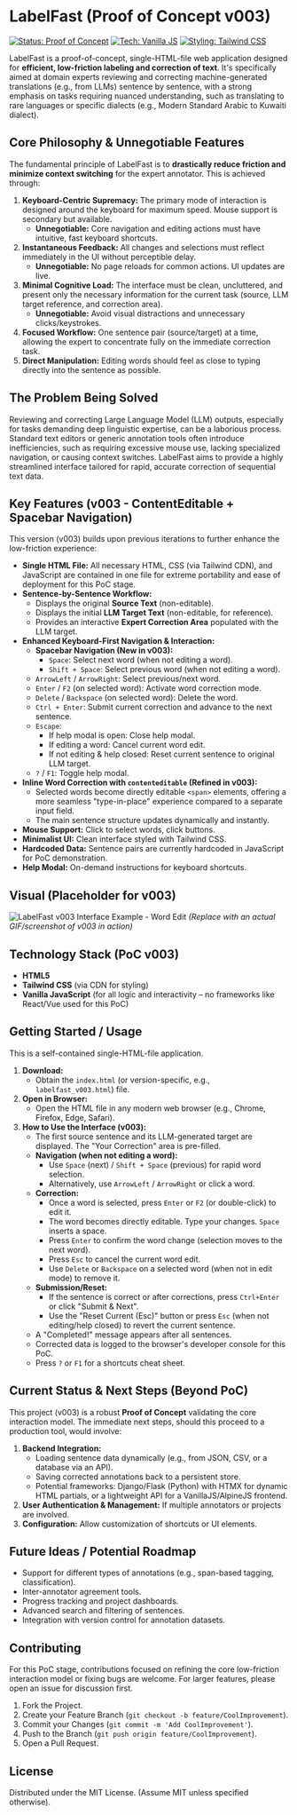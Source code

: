 # LabelFast (Proof of Concept v003)

[![Status: Proof of Concept](https://img.shields.io/badge/status-proof_of_concept-lightgrey)](https://shields.io/)
[![Tech: Vanilla JS](https://img.shields.io/badge/tech-Vanilla_JS-yellow)](https://shields.io/)
[![Styling: Tailwind CSS](https://img.shields.io/badge/styling-Tailwind_CSS-38B2AC)](https://shields.io/)

LabelFast is a proof-of-concept, single-HTML-file web application designed for **efficient, low-friction labeling and correction of text**. It's specifically aimed at domain experts reviewing and correcting machine-generated translations (e.g., from LLMs) sentence by sentence, with a strong emphasis on tasks requiring nuanced understanding, such as translating to rare languages or specific dialects (e.g., Modern Standard Arabic to Kuwaiti dialect).

## Core Philosophy & Unnegotiable Features

The fundamental principle of LabelFast is to **drastically reduce friction and minimize context switching** for the expert annotator. This is achieved through:

1.  **Keyboard-Centric Supremacy:** The primary mode of interaction is designed around the keyboard for maximum speed. Mouse support is secondary but available.
    - **Unnegotiable:** Core navigation and editing actions must have intuitive, fast keyboard shortcuts.
2.  **Instantaneous Feedback:** All changes and selections must reflect immediately in the UI without perceptible delay.
    - **Unnegotiable:** No page reloads for common actions. UI updates are live.
3.  **Minimal Cognitive Load:** The interface must be clean, uncluttered, and present only the necessary information for the current task (source, LLM target reference, and correction area).
    - **Unnegotiable:** Avoid visual distractions and unnecessary clicks/keystrokes.
4.  **Focused Workflow:** One sentence pair (source/target) at a time, allowing the expert to concentrate fully on the immediate correction task.
5.  **Direct Manipulation:** Editing words should feel as close to typing directly into the sentence as possible.

## The Problem Being Solved

Reviewing and correcting Large Language Model (LLM) outputs, especially for tasks demanding deep linguistic expertise, can be a laborious process. Standard text editors or generic annotation tools often introduce inefficiencies, such as requiring excessive mouse use, lacking specialized navigation, or causing context switches. LabelFast aims to provide a highly streamlined interface tailored for rapid, accurate correction of sequential text data.

## Key Features (v003 - ContentEditable + Spacebar Navigation)

This version (v003) builds upon previous iterations to further enhance the low-friction experience:

- **Single HTML File:** All necessary HTML, CSS (via Tailwind CDN), and JavaScript are contained in one file for extreme portability and ease of deployment for this PoC stage.
- **Sentence-by-Sentence Workflow:**
  - Displays the original **Source Text** (non-editable).
  - Displays the initial **LLM Target Text** (non-editable, for reference).
  - Provides an interactive **Expert Correction Area** populated with the LLM target.
- **Enhanced Keyboard-First Navigation & Interaction:**
  - **Spacebar Navigation (New in v003):**
    - `Space`: Select next word (when not editing a word).
    - `Shift + Space`: Select previous word (when not editing a word).
  - `ArrowLeft` / `ArrowRight`: Select previous/next word.
  - `Enter` / `F2` (on selected word): Activate word correction mode.
  - `Delete` / `Backspace` (on selected word): Delete the word.
  - `Ctrl + Enter`: Submit current correction and advance to the next sentence.
  - `Escape`:
    - If help modal is open: Close help modal.
    - If editing a word: Cancel current word edit.
    - If not editing & help closed: Reset current sentence to original LLM target.
  - `?` / `F1`: Toggle help modal.
- **Inline Word Correction with `contenteditable` (Refined in v003):**
  - Selected words become directly editable `<span>` elements, offering a more seamless "type-in-place" experience compared to a separate input field.
  - The main sentence structure updates dynamically and instantly.
- **Mouse Support:** Click to select words, click buttons.
- **Minimalist UI:** Clean interface styled with Tailwind CSS.
- **Hardcoded Data:** Sentence pairs are currently hardcoded in JavaScript for PoC demonstration.
- **Help Modal:** On-demand instructions for keyboard shortcuts.

## Visual (Placeholder for v003)

![LabelFast v003 Interface Example - Word Edit](https://i.imgur.com/kEeVN7x.png)
_(Replace with an actual GIF/screenshot of v003 in action)_

## Technology Stack (PoC v003)

- **HTML5**
- **Tailwind CSS** (via CDN for styling)
- **Vanilla JavaScript** (for all logic and interactivity – no frameworks like React/Vue used for this PoC)

## Getting Started / Usage

This is a self-contained single-HTML-file application.

1.  **Download:**
    - Obtain the `index.html` (or version-specific, e.g., `labelfast_v003.html`) file.
2.  **Open in Browser:**
    - Open the HTML file in any modern web browser (e.g., Chrome, Firefox, Edge, Safari).
3.  **How to Use the Interface (v003):**
    - The first source sentence and its LLM-generated target are displayed. The "Your Correction" area is pre-filled.
    - **Navigation (when not editing a word):**
      - Use `Space` (next) / `Shift + Space` (previous) for rapid word selection.
      - Alternatively, use `ArrowLeft` / `ArrowRight` or click a word.
    - **Correction:**
      - Once a word is selected, press `Enter` or `F2` (or double-click) to edit it.
      - The word becomes directly editable. Type your changes. `Space` inserts a space.
      - Press `Enter` to confirm the word change (selection moves to the next word).
      - Press `Esc` to cancel the current word edit.
      - Use `Delete` or `Backspace` on a selected word (when not in edit mode) to remove it.
    - **Submission/Reset:**
      - If the sentence is correct or after corrections, press `Ctrl+Enter` or click "Submit & Next".
      - Use the "Reset Current (Esc)" button or press `Esc` (when not editing/help closed) to revert the current sentence.
    - A "Completed!" message appears after all sentences.
    - Corrected data is logged to the browser's developer console for this PoC.
    - Press `?` or `F1` for a shortcuts cheat sheet.

## Current Status & Next Steps (Beyond PoC)

This project (v003) is a robust **Proof of Concept** validating the core interaction model. The immediate next steps, should this proceed to a production tool, would involve:

1.  **Backend Integration:**
    - Loading sentence data dynamically (e.g., from JSON, CSV, or a database via an API).
    - Saving corrected annotations back to a persistent store.
    - Potential frameworks: Django/Flask (Python) with HTMX for dynamic HTML partials, or a lightweight API for a VanillaJS/AlpineJS frontend.
2.  **User Authentication & Management:** If multiple annotators or projects are involved.
3.  **Configuration:** Allow customization of shortcuts or UI elements.

## Future Ideas / Potential Roadmap

- Support for different types of annotations (e.g., span-based tagging, classification).
- Inter-annotator agreement tools.
- Progress tracking and project dashboards.
- Advanced search and filtering of sentences.
- Integration with version control for annotation datasets.

## Contributing

For this PoC stage, contributions focused on refining the core low-friction interaction model or fixing bugs are welcome. For larger features, please open an issue for discussion first.

1.  Fork the Project.
2.  Create your Feature Branch (`git checkout -b feature/CoolImprovement`).
3.  Commit your Changes (`git commit -m 'Add CoolImprovement'`).
4.  Push to the Branch (`git push origin feature/CoolImprovement`).
5.  Open a Pull Request.

## License

Distributed under the MIT License. (Assume MIT unless specified otherwise).

